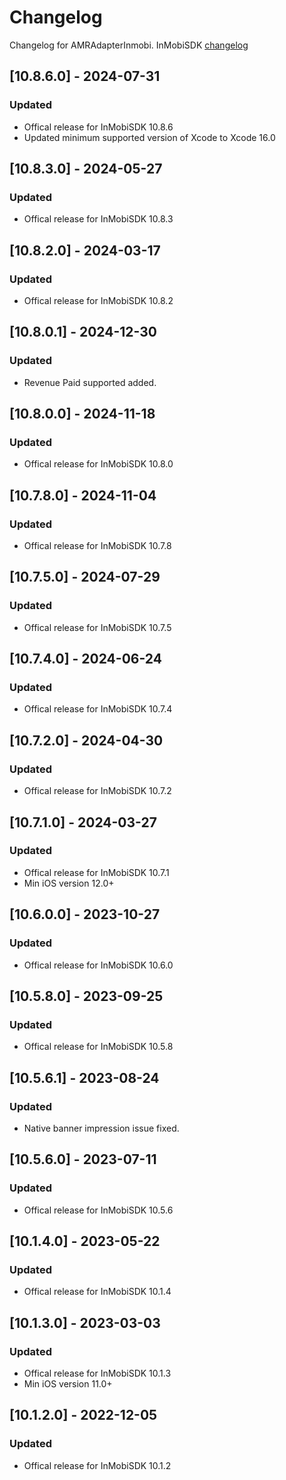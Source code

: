 # Changelog

Changelog for AMRAdapterInmobi. 
InMobiSDK [changelog](https://support.inmobi.com/monetize/download-sdk/ios-changelogs)

## [10.8.6.0] - 2024-07-31
### Updated
- Offical release for InMobiSDK 10.8.6
- Updated minimum supported version of Xcode to Xcode 16.0

## [10.8.3.0] - 2024-05-27
### Updated
- Offical release for InMobiSDK 10.8.3

## [10.8.2.0] - 2024-03-17
### Updated
- Offical release for InMobiSDK 10.8.2

## [10.8.0.1] - 2024-12-30
### Updated
- Revenue Paid supported added.

## [10.8.0.0] - 2024-11-18
### Updated
- Offical release for InMobiSDK 10.8.0

## [10.7.8.0] - 2024-11-04
### Updated
- Offical release for InMobiSDK 10.7.8

## [10.7.5.0] - 2024-07-29
### Updated
- Offical release for InMobiSDK 10.7.5

## [10.7.4.0] - 2024-06-24
### Updated
- Offical release for InMobiSDK 10.7.4

## [10.7.2.0] - 2024-04-30
### Updated
- Offical release for InMobiSDK 10.7.2

## [10.7.1.0] - 2024-03-27
### Updated
- Offical release for InMobiSDK 10.7.1
- Min iOS version 12.0+

## [10.6.0.0] - 2023-10-27
### Updated
- Offical release for InMobiSDK 10.6.0

## [10.5.8.0] - 2023-09-25
### Updated
- Offical release for InMobiSDK 10.5.8

## [10.5.6.1] - 2023-08-24
### Updated
- Native banner impression issue fixed.

## [10.5.6.0] - 2023-07-11
### Updated
- Offical release for InMobiSDK 10.5.6

## [10.1.4.0] - 2023-05-22
### Updated
- Offical release for InMobiSDK 10.1.4

## [10.1.3.0] - 2023-03-03
### Updated
- Offical release for InMobiSDK 10.1.3
- Min iOS version 11.0+

## [10.1.2.0] - 2022-12-05
### Updated
- Offical release for InMobiSDK 10.1.2
